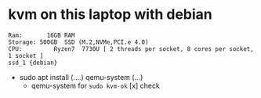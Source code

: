 # kvm on this laptop with debian
```
Ram:       16GB RAM
Storage: 500GB  SSD (M.2,NVMe,PCI.e 4.0)
CPU:         Ryzen7  7730U [ 2 threads per socket, 8 cores per socket, 1 socket ] 
ssd_1 {debian}
```

- sudo apt install (....) qemu-system  (...)
  -   qemu-system for `sudo kvm-ok` [x] check

